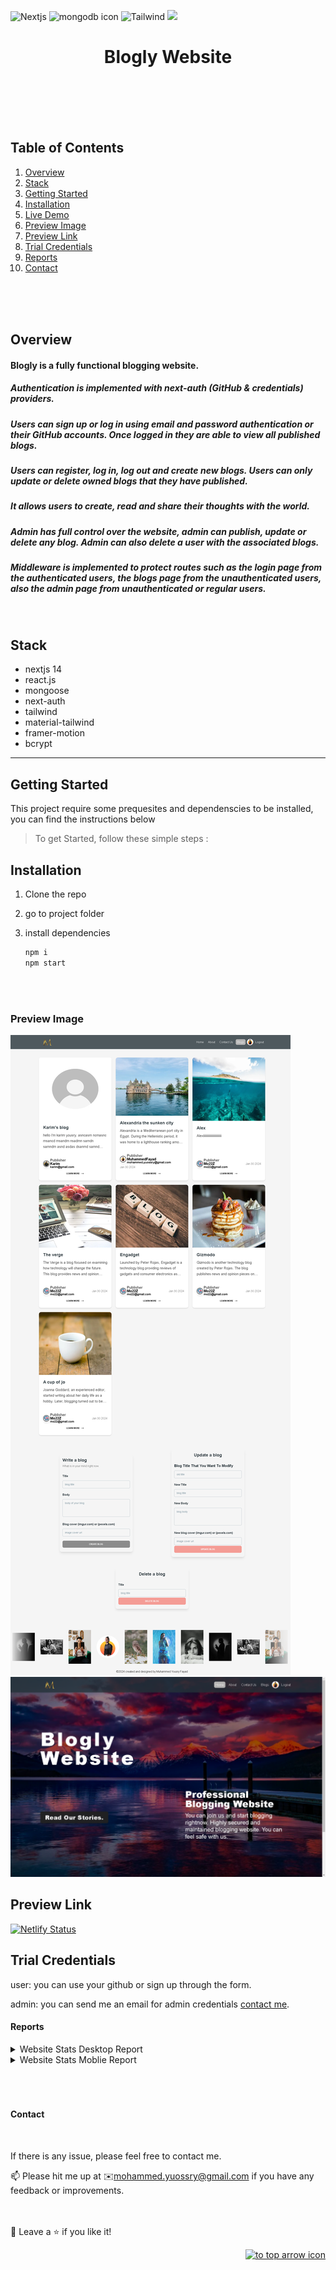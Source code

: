 <div id="top"></div>

![Nextjs](https://img.shields.io/badge/next.js-000000?style=for-the-badge&logo=nextdotjs&logoColor=white)
<img src="https://www.desuvit.com/wp-content/uploads/2021/03/mongodb-icon.png" style="height:30px;width:30px" alt="mongodb icon" data-csiid="30" data-atf="4">
![Tailwind](https://img.shields.io/badge/tailwindcss-0F172A?&logo=tailwindcss&style=for-the-badge)
<img width="30px" src="https://authjs.dev/img/logo/logo-sm.png" data-csiid="30" data-atf="4"/>


<!-- PROJECT LOGO -->
<div align="center">
  <h1>Blogly Website</h1>
</div>

<br>
<br>
<br>
<br>

<!-- TABLE OF CONTENTS -->
  <h2>Table of Contents</h2>
  <ol>
    <li><a href="#overview">Overview</a></li>
    <li><a href="#stack">Stack</a></li>
    <li><a href="#getting-started">Getting Started</a></li>
    <li><a href="#installation">Installation</a></li>
    <li><a href="#demo">Live Demo</a></li>
    <li><a href="#preview-image">Preview Image</a></li>
    <li><a href="#preview-link">Preview Link</a></li>
    <li><a href="#trial-credentials">Trial Credentials</a></li>
    <li><a href="#reports">Reports</a></li>
    <li><a href="#contact">Contact</a></li>
  </ol>

<br>
<br>
<br>

<!-- ABOUT THE PROJECT -->

## Overview

#### Blogly is a fully functional blogging website.
##### Authentication is implemented with next-auth (GitHub & credentials) providers. 
##### Users can sign up or log in using email and password authentication or their GitHub accounts. Once logged in they are able to view all published blogs.
##### Users can register, log in, log out and create new blogs. Users can only update or delete owned blogs that they have published.
##### It allows users to create, read and share their thoughts with the world. 
##### Admin has full control over the website, admin can publish, update or delete any blog. Admin can also delete a user with the associated blogs.
##### Middleware is implemented to protect routes such as the login page from the authenticated users, the blogs page from the unauthenticated users, also the admin page from unauthenticated or regular users.


<br>

## Stack

- nextjs 14
- react.js
- mongoose
- next-auth
- tailwind
- material-tailwind
- framer-motion
- bcrypt

---

<!-- GETTING STARTED -->

## Getting Started

This project require some prequesites and dependenscies to be installed, you can find the instructions below

> To get Started, follow these simple steps :

## Installation

1. Clone the repo

2. go to project folder

3. install dependencies

   ```bash
   npm i
   npm start
   ```

<br>
<br>


### Preview Image



<img src="./public/preview1.png" alt="image preview 1" data-csiid="30" data-atf="4">
<img src="./public/preview2.png" alt="image preview 1" data-csiid="30" data-atf="4">


## Preview Link

[![Netlify Status]()]()

## Trial Credentials
user: you can use your github or sign up through the form.

admin: you can send me an email  for admin credentials <a href='#contact'>contact me</a>.


#### Reports

<details>
    <summary>Website Stats Desktop Report</summary>
    <img src=""/>
</details>

<details>
    <summary>Website Stats Moblie Report</summary>
    <img src=""/>
</details>
<br>
<br>
<br>

#### Contact

<br>

If there is any issue, please feel free to contact me.

📫 Please hit me up at ✉️[mohammed.yuossry@gmail.com](mailto:mohammed.yuossry@gmail.com) if you have any feedback or improvements.<br><br><br>

🤩 Leave a :star:&nbsp;if you like it!

<p align="right"><a href="#top"><img src="https://www.svgrepo.com/show/182842/up-arrow.svg" width='30' alt="to top arrow icon" data-csiid="30" data-atf="4"></a></p>





